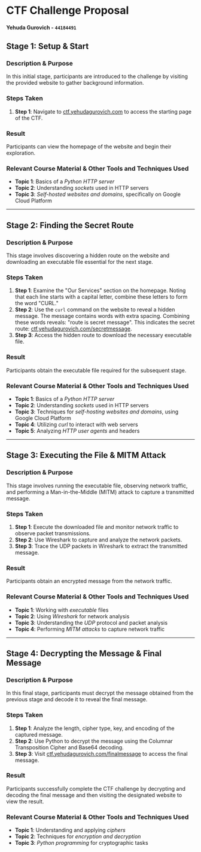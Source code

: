 # CTF Challenge Proposal

#### Yehuda Gurovich - ```44184491```

## Stage 1: Setup & Start

### Description & Purpose

In this initial stage, participants are introduced to the challenge by visiting the provided website to gather background information.

### Steps Taken

1. **Step 1**: Navigate to [ctf.yehudagurovich.com](http://ctf.yehudagurovich.com) to access the starting page of the CTF.

### Result

Participants can view the homepage of the website and begin their exploration.

### Relevant Course Material & Other Tools and Techniques Used

- **Topic 1**: Basics of a _Python HTTP server_
- **Topic 2**: Understanding _sockets_ used in HTTP servers
- **Topic 3**: _Self-hosted websites and domains_, specifically on Google Cloud Platform

---

## Stage 2: Finding the Secret Route

### Description & Purpose

This stage involves discovering a hidden route on the website and downloading an executable file essential for the next stage.

### Steps Taken

1. **Step 1**: Examine the "Our Services" section on the homepage. Noting that each line starts with a capital letter, combine these letters to form the word "CURL."
2. **Step 2**: Use the `curl` command on the website to reveal a hidden message. The message contains words with extra spacing. Combining these words reveals: "route is secret message". This indicates the secret route: [ctf.yehudagurovich.com/secretmessage](http://ctf.yehudagurovich.com/secretmessage).
3. **Step 3**: Access the hidden route to download the necessary executable file.

### Result

Participants obtain the executable file required for the subsequent stage.

### Relevant Course Material & Other Tools and Techniques Used

- **Topic 1**: Basics of a _Python HTTP server_
- **Topic 2**: Understanding _sockets_ used in HTTP servers
- **Topic 3**: Techniques for _self-hosting websites and domains_, using Google Cloud Platform
- **Topic 4**: Utilizing _curl_ to interact with web servers
- **Topic 5**: Analyzing _HTTP user agents_ and headers

---

## Stage 3: Executing the File & MITM Attack

### Description & Purpose

This stage involves running the executable file, observing network traffic, and performing a Man-in-the-Middle (MITM) attack to capture a transmitted message.

### Steps Taken

1. **Step 1**: Execute the downloaded file and monitor network traffic to observe packet transmissions.
2. **Step 2**: Use Wireshark to capture and analyze the network packets.
3. **Step 3**: Trace the UDP packets in Wireshark to extract the transmitted message.

### Result

Participants obtain an encrypted message from the network traffic.

### Relevant Course Material & Other Tools and Techniques Used

- **Topic 1**: Working with _executable_ files
- **Topic 2**: Using _Wireshark_ for network analysis
- **Topic 3**: Understanding the _UDP_ protocol and packet analysis
- **Topic 4**: Performing _MITM attacks_ to capture network traffic

---

## Stage 4: Decrypting the Message & Final Message

### Description & Purpose

In this final stage, participants must decrypt the message obtained from the previous stage and decode it to reveal the final message.

### Steps Taken

1. **Step 1**: Analyze the length, cipher type, key, and encoding of the captured message.
2. **Step 2**: Use Python to decrypt the message using the Columnar Transposition Cipher and Base64 decoding.
3. **Step 3**: Visit [ctf.yehudagurovich.com/finalmessage](http://ctf.yehudagurovich.com/finalmessage) to access the final message.

### Result

Participants successfully complete the CTF challenge by decrypting and decoding the final message and then visiting the designated website to view the result.

### Relevant Course Material & Other Tools and Techniques Used

- **Topic 1**: Understanding and applying _ciphers_
- **Topic 2**: Techniques for _encryption and decryption_
- **Topic 3**: _Python programming_ for cryptographic tasks

